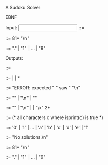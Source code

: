 A Sudoku Solver 

EBNF

Input:
  <input> ::= <puzzle> <eof>

<puzzle> ::= 81*<value> "\n"

<value> ::= "." | "1" | ... | "9"

Outputs:

<output> ::= <result> <eof>

<result> ::= <error> | <nosolution> | <puzzle> <puzzle>*

<error> ::= "ERROR: expected " <expected> " saw " <saw> "\n"

<expected> ::= "<value>" | "\\n" | "<eof>"

<saw> ::= "<eof>" | "\\n" | <printable> | "\\x" 2*<hex-digit>

<printable> ::= (* all characters c where isprint(c) is true *)

<hex-digit> ::= '0' | '1' | ... | 'a' | 'b' | 'c' | 'd' | 'e' | 'f'

<nosolution> ::= "No solutions.\n"

<puzzle> ::= 81*<value> "\n"

<value> ::= "." | "1" | ... | "9"
